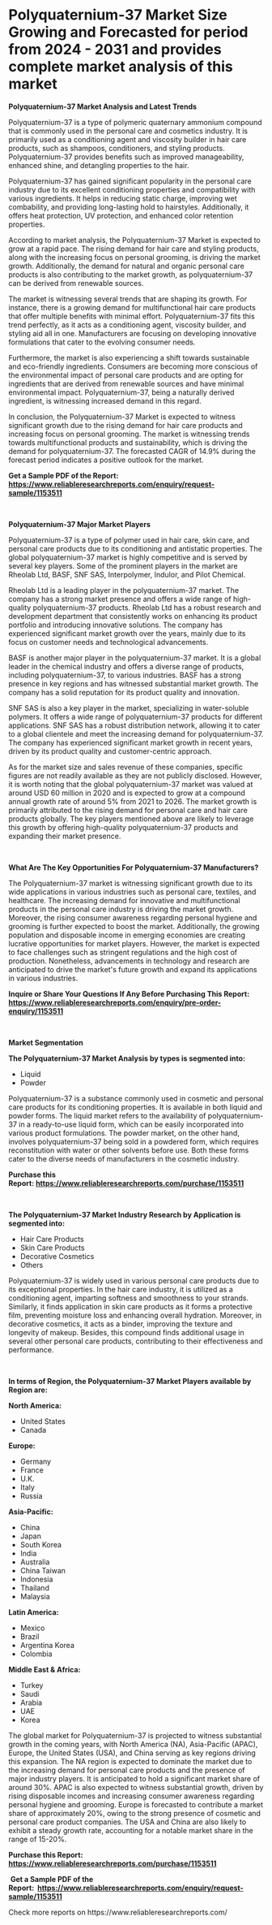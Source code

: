 <p><h1>Polyquaternium-37 Market Size Growing and Forecasted for period from 2024 - 2031 and provides complete market analysis of this market</h1></p><p><strong>Polyquaternium-37 Market Analysis and Latest Trends</strong></p>
<p><p>Polyquaternium-37 is a type of polymeric quaternary ammonium compound that is commonly used in the personal care and cosmetics industry. It is primarily used as a conditioning agent and viscosity builder in hair care products, such as shampoos, conditioners, and styling products. Polyquaternium-37 provides benefits such as improved manageability, enhanced shine, and detangling properties to the hair.</p><p>Polyquaternium-37 has gained significant popularity in the personal care industry due to its excellent conditioning properties and compatibility with various ingredients. It helps in reducing static charge, improving wet combability, and providing long-lasting hold to hairstyles. Additionally, it offers heat protection, UV protection, and enhanced color retention properties.</p><p>According to market analysis, the Polyquaternium-37 Market is expected to grow at a rapid pace. The rising demand for hair care and styling products, along with the increasing focus on personal grooming, is driving the market growth. Additionally, the demand for natural and organic personal care products is also contributing to the market growth, as polyquaternium-37 can be derived from renewable sources.</p><p>The market is witnessing several trends that are shaping its growth. For instance, there is a growing demand for multifunctional hair care products that offer multiple benefits with minimal effort. Polyquaternium-37 fits this trend perfectly, as it acts as a conditioning agent, viscosity builder, and styling aid all in one. Manufacturers are focusing on developing innovative formulations that cater to the evolving consumer needs.</p><p>Furthermore, the market is also experiencing a shift towards sustainable and eco-friendly ingredients. Consumers are becoming more conscious of the environmental impact of personal care products and are opting for ingredients that are derived from renewable sources and have minimal environmental impact. Polyquaternium-37, being a naturally derived ingredient, is witnessing increased demand in this regard.</p><p>In conclusion, the Polyquaternium-37 Market is expected to witness significant growth due to the rising demand for hair care products and increasing focus on personal grooming. The market is witnessing trends towards multifunctional products and sustainability, which is driving the demand for polyquaternium-37. The forecasted CAGR of 14.9% during the forecast period indicates a positive outlook for the market.</p></p>
<p><strong>Get a Sample PDF of the Report:&nbsp; <a href="https://www.reliableresearchreports.com/enquiry/request-sample/1153511">https://www.reliableresearchreports.com/enquiry/request-sample/1153511</a></strong></p>
<p>&nbsp;</p>
<p><strong>Polyquaternium-37 Major Market Players</strong></p>
<p><p>Polyquaternium-37 is a type of polymer used in hair care, skin care, and personal care products due to its conditioning and antistatic properties. The global polyquaternium-37 market is highly competitive and is served by several key players. Some of the prominent players in the market are Rheolab Ltd, BASF, SNF SAS, Interpolymer, Indulor, and Pilot Chemical.</p><p>Rheolab Ltd is a leading player in the polyquaternium-37 market. The company has a strong market presence and offers a wide range of high-quality polyquaternium-37 products. Rheolab Ltd has a robust research and development department that consistently works on enhancing its product portfolio and introducing innovative solutions. The company has experienced significant market growth over the years, mainly due to its focus on customer needs and technological advancements.</p><p>BASF is another major player in the polyquaternium-37 market. It is a global leader in the chemical industry and offers a diverse range of products, including polyquaternium-37, to various industries. BASF has a strong presence in key regions and has witnessed substantial market growth. The company has a solid reputation for its product quality and innovation.</p><p>SNF SAS is also a key player in the market, specializing in water-soluble polymers. It offers a wide range of polyquaternium-37 products for different applications. SNF SAS has a robust distribution network, allowing it to cater to a global clientele and meet the increasing demand for polyquaternium-37. The company has experienced significant market growth in recent years, driven by its product quality and customer-centric approach.</p><p>As for the market size and sales revenue of these companies, specific figures are not readily available as they are not publicly disclosed. However, it is worth noting that the global polyquaternium-37 market was valued at around USD 60 million in 2020 and is expected to grow at a compound annual growth rate of around 5% from 2021 to 2026. The market growth is primarily attributed to the rising demand for personal care and hair care products globally. The key players mentioned above are likely to leverage this growth by offering high-quality polyquaternium-37 products and expanding their market presence.</p></p>
<p>&nbsp;</p>
<p><strong>What Are The Key Opportunities For Polyquaternium-37 Manufacturers?</strong></p>
<p><p>The Polyquaternium-37 market is witnessing significant growth due to its wide applications in various industries such as personal care, textiles, and healthcare. The increasing demand for innovative and multifunctional products in the personal care industry is driving the market growth. Moreover, the rising consumer awareness regarding personal hygiene and grooming is further expected to boost the market. Additionally, the growing population and disposable income in emerging economies are creating lucrative opportunities for market players. However, the market is expected to face challenges such as stringent regulations and the high cost of production. Nonetheless, advancements in technology and research are anticipated to drive the market's future growth and expand its applications in various industries.</p></p>
<p><strong>Inquire or Share Your Questions If Any Before Purchasing This Report: <a href="https://www.reliableresearchreports.com/enquiry/pre-order-enquiry/1153511">https://www.reliableresearchreports.com/enquiry/pre-order-enquiry/1153511</a></strong></p>
<p>&nbsp;</p>
<p><strong>Market Segmentation</strong></p>
<p><strong>The Polyquaternium-37 Market Analysis by types is segmented into:</strong></p>
<p><ul><li>Liquid</li><li>Powder</li></ul></p>
<p><p>Polyquaternium-37 is a substance commonly used in cosmetic and personal care products for its conditioning properties. It is available in both liquid and powder forms. The liquid market refers to the availability of polyquaternium-37 in a ready-to-use liquid form, which can be easily incorporated into various product formulations. The powder market, on the other hand, involves polyquaternium-37 being sold in a powdered form, which requires reconstitution with water or other solvents before use. Both these forms cater to the diverse needs of manufacturers in the cosmetic industry.</p></p>
<p><strong>Purchase this Report:&nbsp;<a href="https://www.reliableresearchreports.com/purchase/1153511">https://www.reliableresearchreports.com/purchase/1153511</a></strong></p>
<p>&nbsp;</p>
<p><strong>The Polyquaternium-37 Market Industry Research by Application is segmented into:</strong></p>
<p><ul><li>Hair Care Products</li><li>Skin Care Products</li><li>Decorative Cosmetics</li><li>Others</li></ul></p>
<p><p>Polyquaternium-37 is widely used in various personal care products due to its exceptional properties. In the hair care industry, it is utilized as a conditioning agent, imparting softness and smoothness to your strands. Similarly, it finds application in skin care products as it forms a protective film, preventing moisture loss and enhancing overall hydration. Moreover, in decorative cosmetics, it acts as a binder, improving the texture and longevity of makeup. Besides, this compound finds additional usage in several other personal care products, contributing to their effectiveness and performance.</p></p>
<p>&nbsp;</p>
<p><strong>In terms of Region, the Polyquaternium-37 Market Players available by Region are:</strong></p>
<p>
    <p> <strong> North America: </strong>
        <ul>
            <li>United States</li>
            <li>Canada</li>
        </ul>
        </p> 
    <p> <strong> Europe: </strong>
        <ul>
            <li>Germany</li>
            <li>France</li>
            <li>U.K.</li>
            <li>Italy</li>
            <li>Russia</li>
        </ul>
        </p> 
    <p> <strong> Asia-Pacific: </strong>
        <ul>
            <li>China</li>
            <li>Japan</li>
            <li>South Korea</li>
            <li>India</li>
            <li>Australia</li>
            <li>China Taiwan</li>
            <li>Indonesia</li>
            <li>Thailand</li>
            <li>Malaysia</li>
        </ul>
        </p> 
    <p> <strong> Latin America: </strong>
        <ul>
            <li>Mexico</li>
            <li>Brazil</li>
            <li>Argentina Korea</li>
            <li>Colombia</li>
        </ul>
        </p> 
    <p> <strong> Middle East & Africa: </strong>
        <ul>
            <li>Turkey</li>
            <li>Saudi</li>
            <li>Arabia</li>
            <li>UAE</li>
            <li>Korea</li>
        </ul>
    </p>
    </p>
<p><p>The global market for Polyquaternium-37 is projected to witness substantial growth in the coming years, with North America (NA), Asia-Pacific (APAC), Europe, the United States (USA), and China serving as key regions driving this expansion. The NA region is expected to dominate the market due to the increasing demand for personal care products and the presence of major industry players. It is anticipated to hold a significant market share of around 30%. APAC is also expected to witness substantial growth, driven by rising disposable incomes and increasing consumer awareness regarding personal hygiene and grooming. Europe is forecasted to contribute a market share of approximately 20%, owing to the strong presence of cosmetic and personal care product companies. The USA and China are also likely to exhibit a steady growth rate, accounting for a notable market share in the range of 15-20%.</p></p>
<p><strong>Purchase this Report: <a href="https://www.reliableresearchreports.com/purchase/1153511">https://www.reliableresearchreports.com/purchase/1153511</a></strong></p>
<p>&nbsp;<strong>Get a Sample PDF of the Report:&nbsp;&nbsp;<a href="https://www.reliableresearchreports.com/enquiry/request-sample/1153511">https://www.reliableresearchreports.com/enquiry/request-sample/1153511</a></strong></p>
<p><strong></strong></p>
<p>Check more reports on https://www.reliableresearchreports.com/</p>